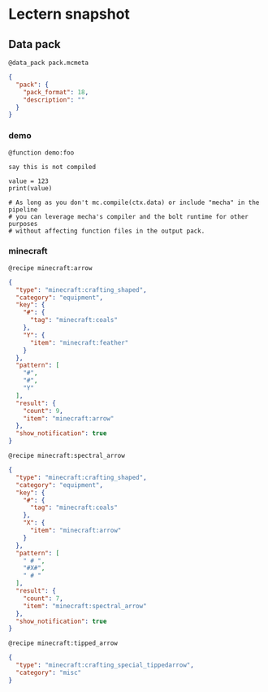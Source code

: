 # Lectern snapshot

## Data pack

`@data_pack pack.mcmeta`

```json
{
  "pack": {
    "pack_format": 18,
    "description": ""
  }
}
```

### demo

`@function demo:foo`

```mcfunction
say this is not compiled

value = 123
print(value)

# As long as you don't mc.compile(ctx.data) or include "mecha" in the pipeline
# you can leverage mecha's compiler and the bolt runtime for other purposes
# without affecting function files in the output pack.
```

### minecraft

`@recipe minecraft:arrow`

```json
{
  "type": "minecraft:crafting_shaped",
  "category": "equipment",
  "key": {
    "#": {
      "tag": "minecraft:coals"
    },
    "Y": {
      "item": "minecraft:feather"
    }
  },
  "pattern": [
    "#",
    "#",
    "Y"
  ],
  "result": {
    "count": 9,
    "item": "minecraft:arrow"
  },
  "show_notification": true
}
```

`@recipe minecraft:spectral_arrow`

```json
{
  "type": "minecraft:crafting_shaped",
  "category": "equipment",
  "key": {
    "#": {
      "tag": "minecraft:coals"
    },
    "X": {
      "item": "minecraft:arrow"
    }
  },
  "pattern": [
    " # ",
    "#X#",
    " # "
  ],
  "result": {
    "count": 7,
    "item": "minecraft:spectral_arrow"
  },
  "show_notification": true
}
```

`@recipe minecraft:tipped_arrow`

```json
{
  "type": "minecraft:crafting_special_tippedarrow",
  "category": "misc"
}
```
